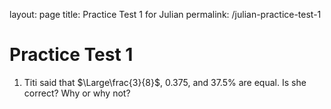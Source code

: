 layout: page
title: Practice Test 1 for Julian
permalink: /julian-practice-test-1

# Practice Test 1
1. Titi said that $\Large\frac{3}{8}$, 0.375, and 37.5% are equal. Is she correct? Why or why not?


